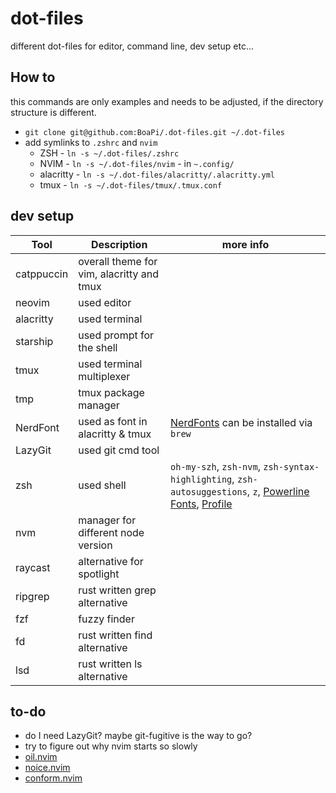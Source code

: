 # dot-files

different dot-files for editor, command line, dev setup etc...

## How to

this commands are only examples and needs to be adjusted, if the directory structure is different.

- `git clone git@github.com:BoaPi/.dot-files.git ~/.dot-files`
- add symlinks to `.zshrc` and `nvim`
  - ZSH - `ln -s ~/.dot-files/.zshrc`
  - NVIM - `ln -s ~/.dot-files/nvim` - in `~.config/`
  - alacritty - `ln -s ~/.dot-files/alacritty/.alacritty.yml`
  - tmux - `ln -s ~/.dot-files/tmux/.tmux.conf`

## dev setup

| Tool       | Description                               | more info                                                                                                                                                     |
| ---------- | ----------------------------------------- | ----------------------------------------------------------------------------------------------------------------------------------------------------------- |
| catppuccin | overall theme for vim, alacritty and tmux |                                                                                                                                                             |
| neovim     | used editor                               |                                                                                                                                                             |
| alacritty  | used terminal                             |                                                                                                                                                             |
| starship   | used prompt for the shell                 |                                                                                                                                                             |
| tmux       | used terminal multiplexer                 |                                                                                                                                                             |
| tmp        | tmux package manager                      |                                                                                                                                                             |
| NerdFont   | used as font in alacritty & tmux          | [NerdFonts](https://www.nerdfonts.com/cheat-sheet) can be installed via `brew`                                                                                                         |
| LazyGit    | used git cmd tool                         |                                                                                                                                                             |
| zsh        | used shell                                | `oh-my-szh`, `zsh-nvm`, `zsh-syntax-highlighting`, `zsh-autosuggestions`, `z`, [Powerline Fonts](https://github.com/powerline/fonts), [Profile](boapi.json) |
| nvm        | manager for different node version        |                                                                                                                                                             |
| raycast    | alternative for spotlight                 |                                                                                                                                                             |
| ripgrep    | rust written grep alternative             |                                                                                                                                                             |
| fzf        | fuzzy finder                              |                                                                                                                                                             |
| fd         | rust written find alternative             |                                                                                                                                                             |
| lsd        | rust written ls alternative               |                                                                                                                                                             |

## to-do

* do I need LazyGit? maybe git-fugitive is the way to go?
* try to figure out why nvim starts so slowly
* [oil.nvim](https://github.com/stevearc/oil.nvim)
* [noice.nvim](https://github.com/folke/noice.nvim)
* [conform.nvim](https://github.com/stevearc/conform.nvim)
